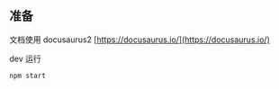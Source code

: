## 准备

文档使用 docusaurus2
[https://docusaurus.io/](https://docusaurus.io/)

dev 运行

```bash
npm start
```
